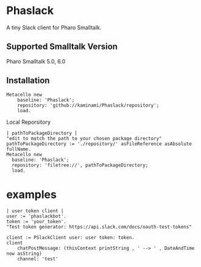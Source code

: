 # Phaslack
A tiny Slack client for Pharo Smalltalk.

## Supported Smalltalk Version

Pharo Smalltalk 5.0, 6.0

## Installation

```smalltalk
Metacello new
    baseline: 'Phaslack';
    repository: 'github://kaminami/Phaslack/repository';
    load.
```

Local Reporsitory

```smalltalk
| pathToPackageDirectory |"edit to match the path to your chosen package directory"pathToPackageDirectory := './repository/' asFileReference asAbsolute fullName.Metacello new  baseline: 'Phaslack';  repository: 'filetree://', pathToPackageDirectory;  load.
```

# examples

```smalltalk
| user token client |
user := 'phaslackbot'.
token := 'your_token'. 
"Test token generator: https://api.slack.com/docs/oauth-test-tokens"

client := PSlackClient user: user token: token.
client
    chatPostMessage: (thisContext printString , ' --> ' , DateAndTime now asString)
    channel: 'test'
```
